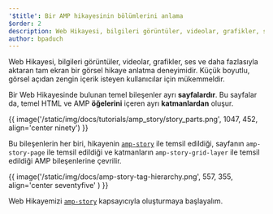 ```yaml
---
'$title': Bir AMP hikayesinin bölümlerini anlama
$order: 2
description: Web Hikayesi, bilgileri görüntüler, videolar, grafikler, ses ve daha fazlasıyla aktaran tam ekran bir görsel hikaye anlatma deneyimidir. Küçük boyutlu, görsel açıdan zengin içerik isteyen...
author: bpaduch
---
```


Web Hikayesi, bilgileri görüntüler, videolar, grafikler, ses ve daha fazlasıyla aktaran tam ekran bir görsel hikaye anlatma deneyimidir. Küçük boyutlu, görsel açıdan zengin içerik isteyen kullanıcılar için mükemmeldir.

Bir Web Hikayesinde bulunan temel bileşenler ayrı **sayfalardır**. Bu sayfalar da, temel HTML ve AMP **öğelerini** içeren ayrı **katmanlardan** oluşur.

{{ image('/static/img/docs/tutorials/amp_story/story_parts.png', 1047, 452, align='center ninety') }}

Bu bileşenlerin her biri, hikayenin [`amp-story`](../../../../documentation/components/reference/amp-story.md) ile temsil edildiği, sayfanın `amp-story-page` ile temsil edildiği ve katmanların `amp-story-grid-layer` ile temsil edildiği AMP bileşenlerine çevrilir.

{{ image('/static/img/docs/amp-story-tag-hierarchy.png', 557, 355, align='center seventyfive' ) }}

Web Hikayemizi [`amp-story`](../../../../documentation/components/reference/amp-story.md) kapsayıcıyla oluşturmaya başlayalım.
